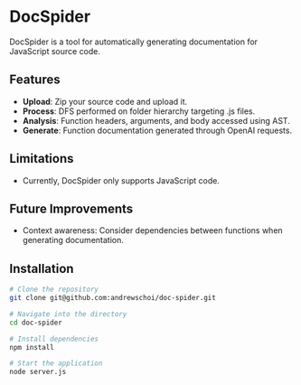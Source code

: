 # DocSpider

DocSpider is a tool for automatically generating documentation for JavaScript source code.

## Features

- **Upload**: Zip your source code and upload it.
- **Process**: DFS performed on folder hierarchy targeting .js files.
- **Analysis**: Function headers, arguments, and body accessed using AST.
- **Generate**: Function documentation generated through OpenAI requests.

## Limitations

- Currently, DocSpider only supports JavaScript code.

## Future Improvements

- Context awareness: Consider dependencies between functions when generating documentation.

## Installation

```sh
# Clone the repository
git clone git@github.com:andrewschoi/doc-spider.git

# Navigate into the directory
cd doc-spider

# Install dependencies
npm install

# Start the application
node server.js
```
